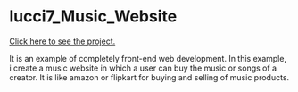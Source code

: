 # lucci7_Music_Website

[Click here to see the project.](https://github.com/vishalps2606/lucci7_Music_Website)

It is an example of completely front-end web development. In this example, i create a music website in which a user can buy the music or songs of a creator. It is like amazon or flipkart for buying and selling of music products.

